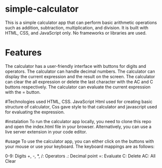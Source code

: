 # simple-calculator
This is a simple calculator app that can perform basic arithmetic operations such as addition, subtraction, multiplication, and division. It is built with HTML, CSS, and JavaScript only. No frameworks or libraries are used.

# Features
The calculator has a user-friendly interface with buttons for digits and operators.
The calculator can handle decimal numbers.
The calculator can display the current expression and the result on the screen.
The calculator can clear the all expression or delete the last character with the AC and C buttons respectively.
The calculator can evaluate the current expression with the = button.

#Technologies used
HTML, CSS. JavaScript
Html used for creating basic structure of calculator, Css gave style to that calculator and javascript used for evaluating the expression.

#instalation
To run the calculator app locally, you need to clone this repo and open the index.html file in your browser. Alternatively, you can use a live server extension in your code editor.

#usage
To use the calculator app, you can either click on the buttons with your mouse or use your keyboard. The keyboard mappings are as follows:

0-9: Digits
+, -, *, /: Operators
.: Decimal point
=: Evaluate
C: Delete
AC: All Clear
